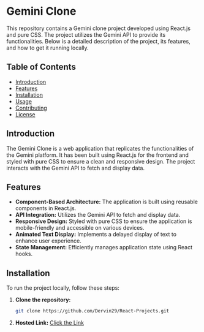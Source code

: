 # Gemini Clone

This repository contains a Gemini clone project developed using React.js and pure CSS. The project utilizes the Gemini API to provide its functionalities. Below is a detailed description of the project, its features, and how to get it running locally.

## Table of Contents
- [Introduction](#introduction)
- [Features](#features)
- [Installation](#installation)
- [Usage](#usage)
- [Contributing](#contributing)
- [License](#license)

## Introduction

The Gemini Clone is a web application that replicates the functionalities of the Gemini platform. It has been built using React.js for the frontend and styled with pure CSS to ensure a clean and responsive design. The project interacts with the Gemini API to fetch and display data.

## Features

- **Component-Based Architecture:** The application is built using reusable components in React.js.
- **API Integration:** Utilizes the Gemini API to fetch and display data.
- **Responsive Design:** Styled with pure CSS to ensure the application is mobile-friendly and accessible on various devices.
- **Animated Text Display:** Implements a delayed display of text to enhance user experience.
- **State Management:** Efficiently manages application state using React hooks.

## Installation

To run the project locally, follow these steps:

1. **Clone the repository:**
   ```sh
   git clone https://github.com/Dervin29/React-Projects.git
2. **Hosted Link:**
   [Click the Link]("https://gemini-clone-24.netlify.app")
